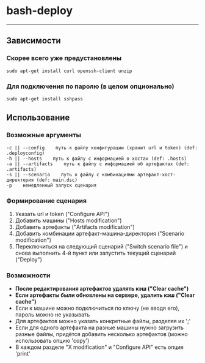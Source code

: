 # bash-deploy
---
## Зависимости
### Скорее всего уже предустановлены
```
sudo apt-get install curl openssh-client unzip
```
### Для подключения по паролю (в целом опционально)
```
sudo apt-get install sshpass
```

## Использование
### Возможные аргументы
```
-c || --config    путь к файлу конфигурации (хранит url и token) (def: .deployconfig)
-h || --hosts    путь к файлу с информацией о хостах (def: .hosts)
-a || --artifacts    путь к файлу с информацией об артефактах (def: .artifacts)
-s || --scenario    путь к файлу с комбинациями артефакт-хост-директория (def: main.dsc)
-p    немедленный запуск сценария
```
### Формирование сценария
1. Указать url и token ("Configure API")
2. Добавить машины ("Hosts modification")
3. Добавить артефакты  ("Artifacts modification")
4. Добавить комбинации артефакт-машина-директория ("Scenario modification")
5. Переключиться на следующий сценарий ("Switch scenario file") и снова выполнить 4-й пункт или запустить текущий сценарий ("Deploy")
### Возможности
- **После редактирования артефактов удалять кэш ("Clear cache")** 
- **Если артефакты были обновлены на сервере, удалить кэш ("Clear cache")**
- Если к машине можно подключиться по ключу (не вводя его), пароль можно не указывать
- Для артефактов можно указать конкретные файлы, разделяя их ';'
- Если для одного артефакта на разные машины нужно загрузить разные файлы, придётся добавить несколько артефактов (можно использовать опцию 'copy')
- В каждом разделе "X modification" и "Configure API" есть опция 'print'
